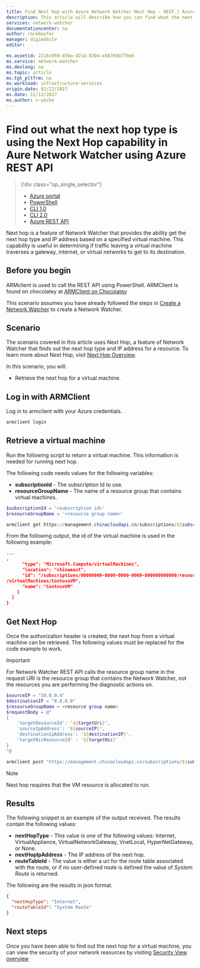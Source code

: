 ```yaml
---
title: Find Next Hop with Azure Network Watcher Next Hop - REST | Azure
description: This article will describe how you can find what the next hop type is and ip address using Next Hop using the Azure REST API
services: network-watcher
documentationcenter: na
author: rockboyfor
manager: digimobile
editor: 

ms.assetid: 2216c059-45ba-4214-8304-e56769b779a6
ms.service: network-watcher
ms.devlang: na
ms.topic: article
ms.tgt_pltfrm: na
ms.workload: infrastructure-services
origin.date: 02/22/2017
ms.date: 11/13/2017
ms.author: v-yeche
---
```


# Find out what the next hop type is using the Next Hop capability in Aure Network Watcher using Azure REST API

> [!div class="op_single_selector"]
> - [Azure portal](network-watcher-check-next-hop-portal.md)
> - [PowerShell](network-watcher-check-next-hop-powershell.md)
> - [CLI 1.0](network-watcher-check-next-hop-cli-nodejs.md)
> - [CLI 2.0](network-watcher-check-next-hop-cli.md)
> - [Azure REST API](network-watcher-check-next-hop-rest.md)

Next hop is a feature of Network Watcher that provides the ability get the next hop type and IP address based on a specified virtual machine. This capability is useful in determining if traffic leaving a virtual machine traverses a gateway, internet, or virtual networks to get to its destination.

## Before you begin

ARMclient is used to call the REST API using PowerShell. ARMClient is found on chocolatey at [ARMClient on Chocolatey](https://chocolatey.org/packages/ARMClient)

This scenario assumes you have already followed the steps in [Create a Network Watcher](network-watcher-create.md) to create a Network Watcher.

## Scenario

The scenario covered in this article uses Next Hop, a feature of Network Watcher that finds out the next hop type and IP address for a resource. To learn more about Next Hop, visit [Next Hop Overview](network-watcher-next-hop-overview.md).

In this scenario, you will:

* Retrieve the next hop for a virtual machine.

## Log in with ARMClient

Log in to armclient with your Azure credentials.

```PowerShell
armclient login
```

## Retrieve a virtual machine

Run the following script to return a virtual machine. This information is needed for running next hop.

The following code needs values for the following variables:

- **subscriptionId** - The subscription Id to use.
- **resourceGroupName** - The name of a resource group that contains virtual machines.

```powershell
$subscriptionId = '<subscription id>'
$resourceGroupName = '<resource group name>'

armclient get https://management.chinacloudapi.cn/subscriptions/${subscriptionId}/ResourceGroups/${resourceGroupName}/providers/Microsoft.Compute/virtualMachines?api-version=2015-05-01-preview
```

From the following output, the id of the virtual machine is used in the following example:

```json
...
,
      "type": "Microsoft.Compute/virtualMachines",
      "location": "chinaeast",
      "id": "/subscriptions/00000000-0000-0000-0000-000000000000/resourceGroups/ContosoExampleRG/providers/Microsoft.Compute
/virtualMachines/ContosoVM",
      "name": "ContosoVM"
    }
  ]
}
```

## Get Next Hop

Once the authorization header is created, the next hop from a virtual machine can be retrieved. The following values must be replaced for the code example to work.

> [!Important]
> For Network Watcher REST API calls the resource group name in the request URI is the resource group that contains the Network Watcher, not the resources you are performing the diagnostic actions on.

```powershell
$sourceIP = "10.0.0.4"
$destinationIP = "8.8.8.8"
$resourceGroupName = <resource group name>
$requestBody = @"
{
    'targetResourceId': '${targetUri}',
    'sourceIpAddress': '${sourceIP}',
    'destinationIpAddress': '${destinationIP}',
    'targetNicResourceId' : '${targetNic}'
}
"@

armclient post "https://management.chinacloudapi.cn/subscriptions/${subscriptionId}/ResourceGroups/${resourceGroupName}/providers/Microsoft.Network/networkWatchers/${networkWatcherName}/nextHop?api-version=2016-12-01" $requestBody
```

> [!NOTE]
> Next hop requires that the VM resource is allocated to run.

## Results

The following snippet is an example of the output received. The results contain the following values:

* **nextHopType** - This value is one of the following values: Internet, VirtualAppliance, VirtualNetworkGateway, VnetLocal, HyperNetGateway, or None.
* **nextHopIpAddress** - The IP address of the next hop.
* **routeTableId** - The value is either a uri for the route table associated with the route, or if no user-defined route is defined the value of *System Route* is returned.

The following are the results in json format.

```json
{
  "nextHopType": "Internet",
  "routeTableId": "System Route"
}
```

## Next steps

Once you have been able to find out the next hop for a virtual machine, you can view the security of your network resources by visiting [Security View overview](network-watcher-security-group-view-overview.md)

<!--Update_Description: new articles on network watcher check next hop rest -->